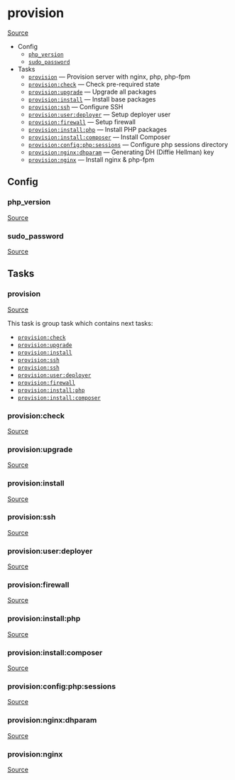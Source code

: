 <!-- DO NOT EDIT THIS FILE! -->
<!-- Instead edit recipe/provision.php -->
<!-- Then run bin/docgen -->

# provision

[Source](/recipe/provision.php)



* Config
  * [`php_version`](#php_version)
  * [`sudo_password`](#sudo_password)
* Tasks
  * [`provision`](#provision) — Provision server with nginx, php, php-fpm
  * [`provision:check`](#provisioncheck) — Check pre-required state
  * [`provision:upgrade`](#provisionupgrade) — Upgrade all packages
  * [`provision:install`](#provisioninstall) — Install base packages
  * [`provision:ssh`](#provisionssh) — Configure SSH
  * [`provision:user:deployer`](#provisionuserdeployer) — Setup deployer user
  * [`provision:firewall`](#provisionfirewall) — Setup firewall
  * [`provision:install:php`](#provisioninstallphp) — Install PHP packages
  * [`provision:install:composer`](#provisioninstallcomposer) — Install Composer
  * [`provision:config:php:sessions`](#provisionconfigphpsessions) — Configure php sessions directory
  * [`provision:nginx:dhparam`](#provisionnginxdhparam) — Generating DH (Diffie Hellman) key
  * [`provision:nginx`](#provisionnginx) — Install nginx & php-fpm

## Config
### php_version
[Source](https://github.com/deployphp/deployer/search?q=php_version+in%3Afile+language%3Aphp+path%3Arecipe+filename%3Aprovision.php)



### sudo_password
[Source](https://github.com/deployphp/deployer/search?q=sudo_password+in%3Afile+language%3Aphp+path%3Arecipe+filename%3Aprovision.php)




## Tasks
### provision
[Source](https://github.com/deployphp/deployer/search?q=provision+in%3Afile+language%3Aphp+path%3Arecipe+filename%3Aprovision.php)



This task is group task which contains next tasks:
* [`provision:check`](/docs/recipe/provision.md#provisioncheck)
* [`provision:upgrade`](/docs/recipe/provision.md#provisionupgrade)
* [`provision:install`](/docs/recipe/provision.md#provisioninstall)
* [`provision:ssh`](/docs/recipe/provision.md#provisionssh)
* [`provision:ssh`](/docs/recipe/provision.md#provisionssh)
* [`provision:user:deployer`](/docs/recipe/provision.md#provisionuserdeployer)
* [`provision:firewall`](/docs/recipe/provision.md#provisionfirewall)
* [`provision:install:php`](/docs/recipe/provision.md#provisioninstallphp)
* [`provision:install:composer`](/docs/recipe/provision.md#provisioninstallcomposer)


### provision:check
[Source](https://github.com/deployphp/deployer/search?q=provision%3Acheck+in%3Afile+language%3Aphp+path%3Arecipe+filename%3Aprovision.php)



### provision:upgrade
[Source](https://github.com/deployphp/deployer/search?q=provision%3Aupgrade+in%3Afile+language%3Aphp+path%3Arecipe+filename%3Aprovision.php)



### provision:install
[Source](https://github.com/deployphp/deployer/search?q=provision%3Ainstall+in%3Afile+language%3Aphp+path%3Arecipe+filename%3Aprovision.php)



### provision:ssh
[Source](https://github.com/deployphp/deployer/search?q=provision%3Assh+in%3Afile+language%3Aphp+path%3Arecipe+filename%3Aprovision.php)



### provision:user:deployer
[Source](https://github.com/deployphp/deployer/search?q=provision%3Auser%3Adeployer+in%3Afile+language%3Aphp+path%3Arecipe+filename%3Aprovision.php)



### provision:firewall
[Source](https://github.com/deployphp/deployer/search?q=provision%3Afirewall+in%3Afile+language%3Aphp+path%3Arecipe+filename%3Aprovision.php)



### provision:install:php
[Source](https://github.com/deployphp/deployer/search?q=provision%3Ainstall%3Aphp+in%3Afile+language%3Aphp+path%3Arecipe+filename%3Aprovision.php)



### provision:install:composer
[Source](https://github.com/deployphp/deployer/search?q=provision%3Ainstall%3Acomposer+in%3Afile+language%3Aphp+path%3Arecipe+filename%3Aprovision.php)



### provision:config:php:sessions
[Source](https://github.com/deployphp/deployer/search?q=provision%3Aconfig%3Aphp%3Asessions+in%3Afile+language%3Aphp+path%3Arecipe+filename%3Aprovision.php)



### provision:nginx:dhparam
[Source](https://github.com/deployphp/deployer/search?q=provision%3Anginx%3Adhparam+in%3Afile+language%3Aphp+path%3Arecipe+filename%3Aprovision.php)



### provision:nginx
[Source](https://github.com/deployphp/deployer/search?q=provision%3Anginx+in%3Afile+language%3Aphp+path%3Arecipe+filename%3Aprovision.php)



